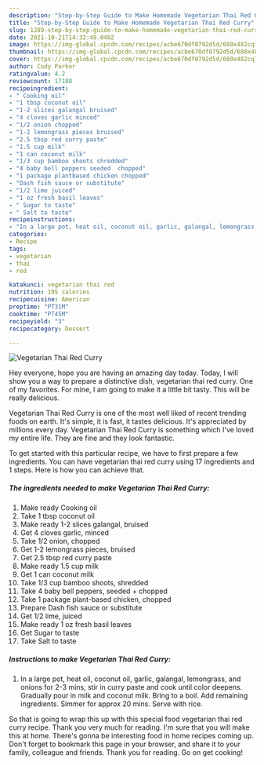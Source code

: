 ```yaml
---
description: "Step-by-Step Guide to Make Homemade Vegetarian Thai Red Curry"
title: "Step-by-Step Guide to Make Homemade Vegetarian Thai Red Curry"
slug: 1289-step-by-step-guide-to-make-homemade-vegetarian-thai-red-curry
date: 2021-10-21T14:32:49.048Z
image: https://img-global.cpcdn.com/recipes/acbe670df0792d5d/680x482cq70/vegetarian-thai-red-curry-recipe-main-photo.jpg
thumbnail: https://img-global.cpcdn.com/recipes/acbe670df0792d5d/680x482cq70/vegetarian-thai-red-curry-recipe-main-photo.jpg
cover: https://img-global.cpcdn.com/recipes/acbe670df0792d5d/680x482cq70/vegetarian-thai-red-curry-recipe-main-photo.jpg
author: Cody Parker
ratingvalue: 4.2
reviewcount: 17188
recipeingredient:
- " Cooking oil"
- "1 tbsp coconut oil"
- "1-2 slices galangal bruised"
- "4 cloves garlic minced"
- "1/2 onion chopped"
- "1-2 lemongrass pieces bruised"
- "2.5 tbsp red curry paste"
- "1.5 cup milk"
- "1 can coconut milk"
- "1/3 cup bamboo shoots shredded"
- "4 baby bell peppers seeded  chopped"
- "1 package plantbased chicken chopped"
- "Dash fish sauce or substitute"
- "1/2 lime juiced"
- "1 oz fresh basil leaves"
- " Sugar to taste"
- " Salt to taste"
recipeinstructions:
- "In a large pot, heat oil, coconut oil, garlic, galangal, lemongrass, and onions for 2-3 mins, stir in curry paste and cook until color deepens. Gradually pour in milk and coconut milk. Bring to a boil. Add remaining ingredients. Simmer for approx 20 mins. Serve with rice."
categories:
- Recipe
tags:
- vegetarian
- thai
- red

katakunci: vegetarian thai red 
nutrition: 195 calories
recipecuisine: American
preptime: "PT31M"
cooktime: "PT45M"
recipeyield: "3"
recipecategory: Dessert

---
```



![Vegetarian Thai Red Curry](https://img-global.cpcdn.com/recipes/acbe670df0792d5d/680x482cq70/vegetarian-thai-red-curry-recipe-main-photo.jpg)

Hey everyone, hope you are having an amazing day today. Today, I will show you a way to prepare a distinctive dish, vegetarian thai red curry. One of my favorites. For mine, I am going to make it a little bit tasty. This will be really delicious.



Vegetarian Thai Red Curry is one of the most well liked of recent trending foods on earth. It's simple, it is fast, it tastes delicious. It's appreciated by millions every day. Vegetarian Thai Red Curry is something which I've loved my entire life. They are fine and they look fantastic.


To get started with this particular recipe, we have to first prepare a few ingredients. You can have vegetarian thai red curry using 17 ingredients and 1 steps. Here is how you can achieve that.

<!--inarticleads1-->

##### The ingredients needed to make Vegetarian Thai Red Curry:

1. Make ready  Cooking oil
1. Take 1 tbsp coconut oil
1. Make ready 1-2 slices galangal, bruised
1. Get 4 cloves garlic, minced
1. Take 1/2 onion, chopped
1. Get 1-2 lemongrass pieces, bruised
1. Get 2.5 tbsp red curry paste
1. Make ready 1.5 cup milk
1. Get 1 can coconut milk
1. Take 1/3 cup bamboo shoots, shredded
1. Take 4 baby bell peppers, seeded + chopped
1. Take 1 package plant-based chicken, chopped
1. Prepare Dash fish sauce or substitute
1. Get 1/2 lime, juiced
1. Make ready 1 oz fresh basil leaves
1. Get  Sugar to taste
1. Take  Salt to taste




<!--inarticleads2-->

##### Instructions to make Vegetarian Thai Red Curry:

1. In a large pot, heat oil, coconut oil, garlic, galangal, lemongrass, and onions for 2-3 mins, stir in curry paste and cook until color deepens. Gradually pour in milk and coconut milk. Bring to a boil. Add remaining ingredients. Simmer for approx 20 mins. Serve with rice.




So that is going to wrap this up with this special food vegetarian thai red curry recipe. Thank you very much for reading. I'm sure that you will make this at home. There's gonna be interesting food in home recipes coming up. Don't forget to bookmark this page in your browser, and share it to your family, colleague and friends. Thank you for reading. Go on get cooking!
